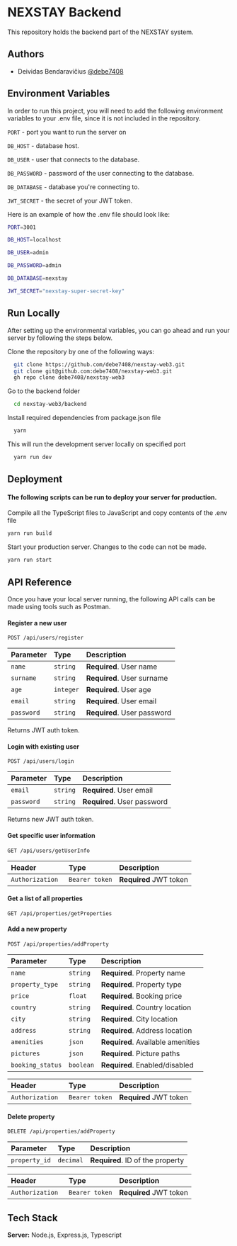 # NEXSTAY Backend

This repository holds the backend part of the NEXSTAY system.

## Authors

- Deividas Bendaravičius [@debe7408](https://www.github.com/debe7408)

## Environment Variables

In order to run this project, you will need to add the following environment variables to your .env file, since it is not included in the repository.

`PORT` - port you want to run the server on

`DB_HOST` - database host.

`DB_USER` - user that connects to the database.

`DB_PASSWORD` - password of the user connecting to the database.

`DB_DATABASE` - database you're connecting to.

`JWT_SECRET` - the secret of your JWT token.

Here is an example of how the .env file should look like:

```bash
PORT=3001

DB_HOST=localhost

DB_USER=admin

DB_PASSWORD=admin

DB_DATABASE=nexstay

JWT_SECRET="nexstay-super-secret-key"
```

## Run Locally

After setting up the environmental variables, you can go ahead and run your server by following the steps below.

Clone the repository by one of the following ways:

```bash
  git clone https://github.com/debe7408/nexstay-web3.git
  git clone git@github.com:debe7408/nexstay-web3.git
  gh repo clone debe7408/nexstay-web3
```

Go to the backend folder

```bash
  cd nexstay-web3/backend
```

Install required dependencies from package.json file

```bash
  yarn
```

This will run the development server locally on specified port

```bash
  yarn run dev
```

## Deployment

#### The following scripts can be run to deploy your server for production.

Compile all the TypeScript files to JavaScript and copy contents of the .env file

```bash
yarn run build
```

Start your production server. Changes to the code can not be made.

```bash
yarn run start
```

## API Reference

Once you have your local server running, the following API calls can be made using tools such as Postman.

#### Register a new user

```http
POST /api/users/register
```

| Parameter  | Type      | Description                 |
| :--------- | :-------- | :-------------------------- |
| `name`     | `string`  | **Required**. User name     |
| `surname`  | `string`  | **Required**. User surname  |
| `age`      | `integer` | **Required**. User age      |
| `email`    | `string`  | **Required**. User email    |
| `password` | `string`  | **Required**. User password |

Returns JWT auth token.

#### Login with existing user

```http
POST /api/users/login
```

| Parameter  | Type     | Description                 |
| :--------- | :------- | :-------------------------- |
| `email`    | `string` | **Required**. User email    |
| `password` | `string` | **Required**. User password |

Returns new JWT auth token.

#### Get specific user information

```http
GET /api/users/getUserInfo
```

| Header           | Type           | Description            |
| :--------------- | :------------- | :--------------------- |
| `Authorization ` | `Bearer token` | **Required** JWT token |

#### Get a list of all properties

```http
GET /api/properties/getProperties
```

#### Add a new property

```http
POST /api/properties/addProperty
```

| Parameter        | Type      | Description                       |
| :--------------- | :-------- | :-------------------------------- |
| `name`           | `string`  | **Required**. Property name       |
| `property_type`  | `string`  | **Required**. Property type       |
| `price`          | `float`   | **Required**. Booking price       |
| `country`        | `string`  | **Required**. Country location    |
| `city`           | `string`  | **Required**. City location       |
| `address`        | `string`  | **Required**. Address location    |
| `amenities`      | `json`    | **Required**. Available amenities |
| `pictures`       | `json`    | **Required**. Picture paths       |
| `booking_status` | `boolean` | **Required**. Enabled/disabled    |

| Header           | Type           | Description            |
| :--------------- | :------------- | :--------------------- |
| `Authorization ` | `Bearer token` | **Required** JWT token |

#### Delete property

```http
DELETE /api/properties/addProperty
```

| Parameter     | Type      | Description                      |
| :------------ | :-------- | :------------------------------- |
| `property_id` | `decimal` | **Required**. ID of the property |

| Header           | Type           | Description            |
| :--------------- | :------------- | :--------------------- |
| `Authorization ` | `Bearer token` | **Required** JWT token |

## Tech Stack

**Server:** Node.js, Express.js, Typescript
